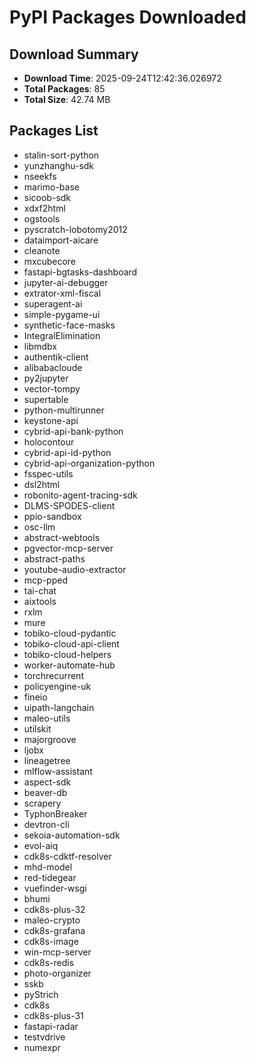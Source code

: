 # PyPI Packages Downloaded

## Download Summary
- **Download Time**: 2025-09-24T12:42:36.026972
- **Total Packages**: 85
- **Total Size**: 42.74 MB

## Packages List
- stalin-sort-python
- yunzhanghu-sdk
- nseekfs
- marimo-base
- sicoob-sdk
- xdxf2html
- ogstools
- pyscratch-lobotomy2012
- dataimport-aicare
- cleanote
- mxcubecore
- fastapi-bgtasks-dashboard
- jupyter-ai-debugger
- extrator-xml-fiscal
- superagent-ai
- simple-pygame-ui
- synthetic-face-masks
- IntegralElimination
- libmdbx
- authentik-client
- alibabacloude
- py2jupyter
- vector-tompy
- supertable
- python-multirunner
- keystone-api
- cybrid-api-bank-python
- holocontour
- cybrid-api-id-python
- cybrid-api-organization-python
- fsspec-utils
- dsl2html
- robonito-agent-tracing-sdk
- DLMS-SPODES-client
- ppio-sandbox
- osc-llm
- abstract-webtools
- pgvector-mcp-server
- abstract-paths
- youtube-audio-extractor
- mcp-pped
- tai-chat
- aixtools
- rxlm
- mure
- tobiko-cloud-pydantic
- tobiko-cloud-api-client
- tobiko-cloud-helpers
- worker-automate-hub
- torchrecurrent
- policyengine-uk
- fineio
- uipath-langchain
- maleo-utils
- utilskit
- majorgroove
- ljobx
- lineagetree
- mlflow-assistant
- aspect-sdk
- beaver-db
- scrapery
- TyphonBreaker
- devtron-cli
- sekoia-automation-sdk
- evol-aiq
- cdk8s-cdktf-resolver
- mhd-model
- red-tidegear
- vuefinder-wsgi
- bhumi
- cdk8s-plus-32
- maleo-crypto
- cdk8s-grafana
- cdk8s-image
- win-mcp-server
- cdk8s-redis
- photo-organizer
- sskb
- pyStrich
- cdk8s
- cdk8s-plus-31
- fastapi-radar
- testvdrive
- numexpr
